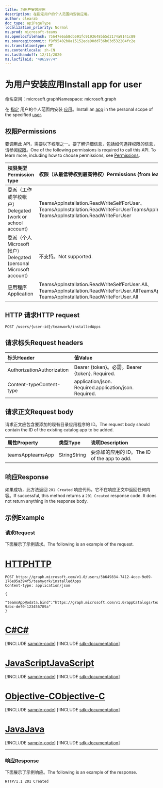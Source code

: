 ```yaml
---
title: 为用户安装应用
description: 在指定用户的个人范围内安装应用。
author: clearab
doc_type: apiPageType
localization_priority: Normal
ms.prod: microsoft-teams
ms.openlocfilehash: 75647e6ab8cb591fc9193648bb5d2174a9141c89
ms.sourcegitcommit: f9f95402b8a15152ede90dd736b03d532204fc2e
ms.translationtype: MT
ms.contentlocale: zh-CN
ms.lasthandoff: 12/11/2020
ms.locfileid: "49659774"
---
```

# <a name="install-app-for-user"></a><span data-ttu-id="4164e-103">为用户安装应用</span><span class="sxs-lookup"><span data-stu-id="4164e-103">Install app for user</span></span>

<span data-ttu-id="4164e-104">命名空间：microsoft.graph</span><span class="sxs-lookup"><span data-stu-id="4164e-104">Namespace: microsoft.graph</span></span>

<span data-ttu-id="4164e-105">在 [指定](../resources/teamsapp.md) 用户的个人范围内安装 [应用](../resources/user.md)。</span><span class="sxs-lookup"><span data-stu-id="4164e-105">Install an [app](../resources/teamsapp.md) in the personal scope of the specified [user](../resources/user.md).</span></span>

## <a name="permissions"></a><span data-ttu-id="4164e-106">权限</span><span class="sxs-lookup"><span data-stu-id="4164e-106">Permissions</span></span>

<span data-ttu-id="4164e-p101">要调用此 API，需要以下权限之一。要了解详细信息，包括如何选择权限的信息，请参阅[权限](/graph/permissions-reference)。</span><span class="sxs-lookup"><span data-stu-id="4164e-p101">One of the following permissions is required to call this API. To learn more, including how to choose permissions, see [Permissions](/graph/permissions-reference).</span></span>

|<span data-ttu-id="4164e-109">权限类型</span><span class="sxs-lookup"><span data-stu-id="4164e-109">Permission type</span></span>      | <span data-ttu-id="4164e-110">权限（从最低特权到最高特权）</span><span class="sxs-lookup"><span data-stu-id="4164e-110">Permissions (from least to most privileged)</span></span>              |
|:--------------------|:---------------------------------------------------------|
|<span data-ttu-id="4164e-111">委派（工作或学校帐户）</span><span class="sxs-lookup"><span data-stu-id="4164e-111">Delegated (work or school account)</span></span> | <span data-ttu-id="4164e-112">TeamsAppInstallation.ReadWriteSelfForUser、TeamsAppInstallation.ReadWriteForUser</span><span class="sxs-lookup"><span data-stu-id="4164e-112">TeamsAppInstallation.ReadWriteSelfForUser, TeamsAppInstallation.ReadWriteForUser</span></span> |
|<span data-ttu-id="4164e-113">委派（个人 Microsoft 帐户）</span><span class="sxs-lookup"><span data-stu-id="4164e-113">Delegated (personal Microsoft account)</span></span> | <span data-ttu-id="4164e-114">不支持。</span><span class="sxs-lookup"><span data-stu-id="4164e-114">Not supported.</span></span>    |
|<span data-ttu-id="4164e-115">应用程序</span><span class="sxs-lookup"><span data-stu-id="4164e-115">Application</span></span> | <span data-ttu-id="4164e-116">TeamsAppInstallation.ReadWriteSelfForUser.All、TeamsAppInstallation.ReadWriteForUser.All</span><span class="sxs-lookup"><span data-stu-id="4164e-116">TeamsAppInstallation.ReadWriteSelfForUser.All, TeamsAppInstallation.ReadWriteForUser.All</span></span> |

## <a name="http-request"></a><span data-ttu-id="4164e-117">HTTP 请求</span><span class="sxs-lookup"><span data-stu-id="4164e-117">HTTP request</span></span>
<!-- { "blockType": "ignored" } -->
```http
POST /users/{user-id}/teamwork/installedApps
```

## <a name="request-headers"></a><span data-ttu-id="4164e-118">请求标头</span><span class="sxs-lookup"><span data-stu-id="4164e-118">Request headers</span></span>

| <span data-ttu-id="4164e-119">标头</span><span class="sxs-lookup"><span data-stu-id="4164e-119">Header</span></span>       | <span data-ttu-id="4164e-120">值</span><span class="sxs-lookup"><span data-stu-id="4164e-120">Value</span></span> |
|:---------------|:--------|
| <span data-ttu-id="4164e-121">Authorization</span><span class="sxs-lookup"><span data-stu-id="4164e-121">Authorization</span></span>  | <span data-ttu-id="4164e-p102">Bearer {token}。必需。</span><span class="sxs-lookup"><span data-stu-id="4164e-p102">Bearer {token}. Required.</span></span>  |
| <span data-ttu-id="4164e-124">Content-type</span><span class="sxs-lookup"><span data-stu-id="4164e-124">Content-type</span></span> | <span data-ttu-id="4164e-p103">application/json. Required.</span><span class="sxs-lookup"><span data-stu-id="4164e-p103">application/json. Required.</span></span>|

## <a name="request-body"></a><span data-ttu-id="4164e-127">请求正文</span><span class="sxs-lookup"><span data-stu-id="4164e-127">Request body</span></span>

<span data-ttu-id="4164e-128">请求正文应包含要添加的现有目录应用程序的 ID。</span><span class="sxs-lookup"><span data-stu-id="4164e-128">The request body should contain the ID of the existing catalog app to be added.</span></span>

| <span data-ttu-id="4164e-129">属性</span><span class="sxs-lookup"><span data-stu-id="4164e-129">Property</span></span>   | <span data-ttu-id="4164e-130">类型</span><span class="sxs-lookup"><span data-stu-id="4164e-130">Type</span></span> |<span data-ttu-id="4164e-131">说明</span><span class="sxs-lookup"><span data-stu-id="4164e-131">Description</span></span>|
|:---------------|:--------|:----------|
|<span data-ttu-id="4164e-132">teamsApp</span><span class="sxs-lookup"><span data-stu-id="4164e-132">teamsApp</span></span>|<span data-ttu-id="4164e-133">String</span><span class="sxs-lookup"><span data-stu-id="4164e-133">String</span></span>|<span data-ttu-id="4164e-134">要添加的应用的 ID。</span><span class="sxs-lookup"><span data-stu-id="4164e-134">The ID of the app to add.</span></span>|

## <a name="response"></a><span data-ttu-id="4164e-135">响应</span><span class="sxs-lookup"><span data-stu-id="4164e-135">Response</span></span>

<span data-ttu-id="4164e-p104">如果成功，此方法返回 `201 Created` 响应代码。它不在响应正文中返回任何内容。</span><span class="sxs-lookup"><span data-stu-id="4164e-p104">If successful, this method returns a `201 Created` response code. It does not return anything in the response body.</span></span>

## <a name="example"></a><span data-ttu-id="4164e-138">示例</span><span class="sxs-lookup"><span data-stu-id="4164e-138">Example</span></span>

### <a name="request"></a><span data-ttu-id="4164e-139">请求</span><span class="sxs-lookup"><span data-stu-id="4164e-139">Request</span></span>

<span data-ttu-id="4164e-140">下面展示了示例请求。</span><span class="sxs-lookup"><span data-stu-id="4164e-140">The following is an example of the request.</span></span>


# <a name="http"></a>[<span data-ttu-id="4164e-141">HTTP</span><span class="sxs-lookup"><span data-stu-id="4164e-141">HTTP</span></span>](#tab/http)
<!-- {
  "blockType": "request",
  "name": "user_add_teamsApp"
}-->

```http
POST https://graph.microsoft.com/v1.0/users/5b649834-7412-4cce-9e69-176e95a394f5/teamwork/installedApps
Content-type: application/json

{
   "teamsApp@odata.bind":"https://graph.microsoft.com/v1.0/appCatalogs/teamsApps/12345678-9abc-def0-123456789a"
}
```
# <a name="c"></a>[<span data-ttu-id="4164e-142">C#</span><span class="sxs-lookup"><span data-stu-id="4164e-142">C#</span></span>](#tab/csharp)
[!INCLUDE [sample-code](../includes/snippets/csharp/user-add-teamsapp-csharp-snippets.md)]
[!INCLUDE [sdk-documentation](../includes/snippets/snippets-sdk-documentation-link.md)]

# <a name="javascript"></a>[<span data-ttu-id="4164e-143">JavaScript</span><span class="sxs-lookup"><span data-stu-id="4164e-143">JavaScript</span></span>](#tab/javascript)
[!INCLUDE [sample-code](../includes/snippets/javascript/user-add-teamsapp-javascript-snippets.md)]
[!INCLUDE [sdk-documentation](../includes/snippets/snippets-sdk-documentation-link.md)]

# <a name="objective-c"></a>[<span data-ttu-id="4164e-144">Objective-C</span><span class="sxs-lookup"><span data-stu-id="4164e-144">Objective-C</span></span>](#tab/objc)
[!INCLUDE [sample-code](../includes/snippets/objc/user-add-teamsapp-objc-snippets.md)]
[!INCLUDE [sdk-documentation](../includes/snippets/snippets-sdk-documentation-link.md)]

# <a name="java"></a>[<span data-ttu-id="4164e-145">Java</span><span class="sxs-lookup"><span data-stu-id="4164e-145">Java</span></span>](#tab/java)
[!INCLUDE [sample-code](../includes/snippets/java/user-add-teamsapp-java-snippets.md)]
[!INCLUDE [sdk-documentation](../includes/snippets/snippets-sdk-documentation-link.md)]

---


### <a name="response"></a><span data-ttu-id="4164e-146">响应</span><span class="sxs-lookup"><span data-stu-id="4164e-146">Response</span></span>
<span data-ttu-id="4164e-147">下面展示了示例响应。</span><span class="sxs-lookup"><span data-stu-id="4164e-147">The following is an example of the response.</span></span>

<!-- {
  "blockType": "response",
  "truncated": true
} -->

```http
HTTP/1.1 201 Created
```

<!-- uuid: 8fcb5dbc-d5aa-4681-8e31-b001d5168d79
2015-10-25 14:57:30 UTC -->
<!-- {
  "type": "#page.annotation",
  "description": "User add teamsAppInstallations",
  "keywords": "",
  "section": "documentation",
  "tocPath": ""
}-->

